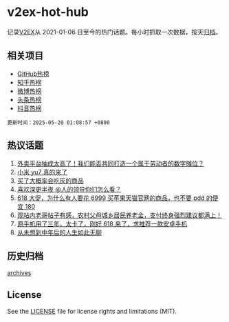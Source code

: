 # v2ex-hot-hub

 记录[V2EX](https://www.v2ex.com/)从 2021-01-06 日至今的热门话题。每小时抓取一次数据，按天[归档](archives)。
 
 ## 相关项目

- [GitHub热榜](https://github.com/snaildev/github-hot-hub)
- [知乎热榜](https://github.com/snaildev/zhihu-hot-hub)
- [微博热榜](https://github.com/snaildev/weibo-hot-hub)
- [头条热榜](https://github.com/snaildev/toutiao-hot-hub)
- [抖音热榜](https://github.com/snaildev/douyin-hot-hub)


 `更新时间：2025-05-20 01:08:57 +0800`

## 热议话题

1. [外卖平台抽成太高了！我们能否共同打造一个属于劳动者的数字摊位？](https://www.v2ex.com/t/1132723)
1. [小米 yu7 真的来了](https://www.v2ex.com/t/1132689)
1. [买了大概率会吃灰的商品](https://www.v2ex.com/t/1132801)
1. [喜欢深更半夜 @人的领导你们怎么看？](https://www.v2ex.com/t/1132635)
1. [618 大促，为什么有人要花 6999 买苹果天猫官网的商品，也不要 pdd 的便宜 180](https://www.v2ex.com/t/1132608)
1. [观站内老哥帖子有感，农村父母城乡居民养老金，支付终身强烈建议都满上！](https://www.v2ex.com/t/1132701)
1. [原手机用了三年，太卡了，刚好 618 来了，求推荐一款安卓手机](https://www.v2ex.com/t/1132678)
1. [从未想到中年后的人生如此无聊](https://www.v2ex.com/t/1132792)

## 历史归档

[archives](archives)

## License

See the [LICENSE](LICENSE) file for license rights and limitations (MIT).
